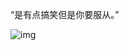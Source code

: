 “是有点搞笑但是你要服从。”


![img](https://chinadigitaltimes.net/chinese/files/2023/09/dailyquote_090223.png)


